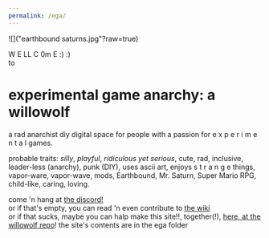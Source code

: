 ```yaml
---
permalink: /ega/
---
```


![]("earthbound saturns.jpg"?raw=true)

W E LL C 0m E :) :)  
to  
# experimental game anarchy: a willowolf
a rad anarchist diy digital space for people with a passion for e x p e r i m e n t a l games.

probable traits: *silly*, *playful*, *ridiculous yet serious*, cute, rad, inclusive, leader-less (anarchy), punk (DIY), uses ascii art, enjoys s t r a n g e things, vapor-ware, vapor-wave, mods, Earthbound, Mr. Saturn, Super Mario RPG, child-like, caring, loving.

come 'n hang at [the discord!](https://discord.gg/BsUq9n3)  
or if that's empty, you can read 'n even contribute to [the wiki](https://github.com/Rahil627/experimental-game-anarchy/wiki)  
or if that sucks, maybe you can halp make this site!!, together(!), [here, at the willowolf repo](https://github.com/Rahil627/willowolf/)! the site's contents are in the ega folder  
